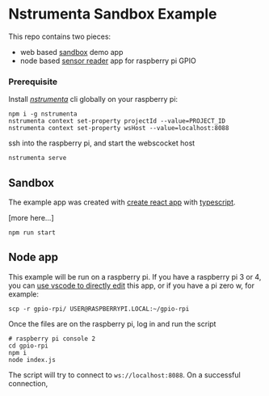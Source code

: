# Nstrumenta Sandbox Example

This repo contains two pieces:

* web based [sandbox](#sandbox) demo app
* node based [sensor reader](#node) app for raspberry pi GPIO

### Prerequisite

Install [_nstrumenta_](https://nstrumenta.com) cli globally on your raspberry pi:

```shell
npm i -g nstrumenta
nstrumenta context set-property projectId --value=PROJECT_ID
nstrumenta context set-property wsHost --value=localhost:8088
```

ssh into the raspberry pi, and start the webscocket host

```shell
nstrumenta serve
```
## <a name="cli"></a> Sandbox

The example app was created with [create react app](https://create-react-app.dev/) with [typescript](https://typescript.org). 

[more here...]

```shell
npm run start
```

## <a name="cli"></a> Node app

This example will be run on a raspberry pi. If you have a raspberry pi 3 or 4, you can [use vscode to directly edit](https://code.visualstudio.com/docs/remote/ssh) this app, or if you have a pi zero w, for example:

```shell
scp -r gpio-rpi/ USER@RASPBERRYPI.LOCAL:~/gpio-rpi
```

Once the files are on the raspberry pi, log in and run the script

```shell
# raspberry pi console 2
cd gpio-rpi
npm i
node index.js
```

The script will try to connect to `ws://localhost:8088`. On a successful connection, 

